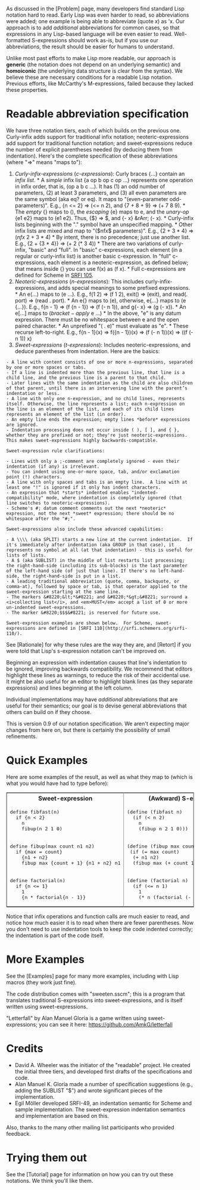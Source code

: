 As discussed in the [Problem] page, many developers find standard Lisp notation hard to read.  Early Lisp was even harder to read, so abbreviations were added; one example is being able to abbreviate (quote x) as 'x.  Our approach is to add *additional* abbreviations for common cases, so that expressions in any Lisp-based language will be even easier to read.  Well-formatted S-expressions should work as-is, but if you use our abbreviations, the result should be easier for humans to understand.

Unlike most past efforts to make Lisp more readable, our approach is **generic** (the notation does not depend on an underlying semantic) and **homoiconic** (the underlying data structure is clear from the syntax).  We believe these are necessary conditions for a readable Lisp notation.  Previous efforts, like McCarthy's M-expressions, failed because they lacked these properties.

Readable abbreviation specification
===================================

We have three notation tiers, each of which builds on the previous one. Curly-infix adds support for traditional infix notation; neoteric-expressions add support for traditional function notation; and sweet-expressions reduce the number of explicit parentheses needed (by deducing them from indentation).  Here's the complete specification of these abbreviations (where "&rArr;" means "maps to"):

1.   *Curly-infix-expressions* (*c-expressions*): Curly braces {...} contain an *infix list*.
    * A *simple* infix list {a op b op c op ...} represents one operation in infix order, that is, (op a b c ...).  It has (1) an odd number of parameters, (2) at least 3 parameters, and (3) all even parameters are the same symbol (aka eq? or eq).  It maps to "(even-parameter odd-parameters)".  E.g., {n <= 2} &rArr; (<= n 2), and {7 + 8 + 9} &rArr; (+ 7 8 9).
    * The *empty* {} maps to (), the *escaping* {e} maps to e, and the *unary-op* {e1 e2} maps to (e1 e2).  Thus, {$} &rArr; $, and {- x} &rArr; (- x).
    * Curly-infix lists beginning with the "." symbol have an unspecified mapping.
    * Other infix lists are mixed and map to "($nfx$ parameters)".  E.g., {2 + 3 * 4} &rArr; ($nfx$ 2 + 3 * 4)
    * By intent, there is no precedence; just use another list. E.g., {2 + {3 * 4}} &rArr; (+ 2 (* 3 4))
    * There are two variations of curly-infix, "basic" and "full".  In "basic" c-expressions, each element (in a regular or curly-infix list) is another basic c-expression.  In "full" c-expressions, each element is a neoteric-expression, as defined below; that means inside {} you can use f(x) as (f x).
    * Full c-expressions are defined for Scheme in [SRFI 105](http://srfi.schemers.org/srfi-105/).
2.   *Neoteric-expressions* (*n-expressions*): This includes curly-infix-expressions, and adds special meanings to some prefixed expressions.
    * An e(...) maps to (e ...).  E.g., f(1 2) &rArr; (f 1 2), exit() &rArr; (exit), and read(. port) &rArr; (read . port).
    * An e{} maps to (e), otherwise, e{...} maps to (e {...}). E.g., f{n - 1} &rArr; (f {n - 1}) &rArr; (f (- n 1)), and g{- x} &rArr; (g (- x)).
    * An e\[...] maps to ($bracket-apply$ e ...)
    * In the above, "e" is any datum expression. There must be no whitespace between e and the open paired character.
    * An unprefixed "( . e)" must evaluate as "e".
    * These recurse left-to-right.  E.g., f{n - 1}(x) &rArr; f({n - 1})(x) &rArr; (f (- n 1))(x) &rArr; ((f (- n 1)) x)
3.   *Sweet-expressions* (*t-expressions*): Includes neoteric-expressions, and deduce parentheses from indentation. Here are the basics:

    - A line with content consists of one or more n-expressions, separated by one or more spaces or tabs.
    - If a line is indented more than the previous line, that line is a child line, and the previous line is a parent to that child.
    - Later lines with the same indentation as the child are also children of that parent, until there is an intervening line with the parent’s indentation or less.
    - A line with only one n-expression, and no child lines, represents itself. Otherwise, the line represents a list; each n-expression on the line is an element of the list, and each of its child lines represents an element of the list (in order).
    - An empty line ends the expression; empty lines *before* expressions are ignored.
    - Indentation processing does not occur inside ( ), [ ], and { }, whether they are prefixed or not; they're just neoteric-expressions.  This makes sweet-expressions highly backwards-compatible.

    Sweet-expression rule clarifications:

    - Lines with only a ;-comment are completely ignored - even their indentation (if any) is irrelevant.
    - You can indent using one-or-more space, tab, and/or exclamation point (!) characters.
    - A line with only spaces and tabs is an empty line.  A line with at least one "!" is ignored if it only has indent characters.
    - An expression that *starts* indented enables "indented-compatibility" mode, where indentation is completely ignored (that line switches to neoteric-expressions).
    - Scheme's #; datum comment comments out the next *neoteric* expression, not the next *sweet* expression; there should be no whitespace after the "#;".

    Sweet-expressions also include these advanced capabilities:

    - A \\\\ (aka SPLIT) starts a new line at the current indentation.  If it's immediately after indentation (aka GROUP in that case), it represents no symbol at all (at that indentation) - this is useful for lists of lists.
    - A $ (aka SUBLIST) in the middle of list restarts list processing; the right-hand-side (including its sub-blocks) is the last parameter of the left-hand side (of just that line). If there's no left-hand-side, the right-hand-side is put in a list.
    - A leading traditional abbreviation (quote, comma, backquote, or comma-at), followed by space or tab, is that operator applied to the sweet-expression starting at the same line.
    - The markers &#8220;&lt;*&#8221; and &#8220;*&gt;&#8221; surround a <i>collecting list</i>, and <em>MUST</em> accept a list of 0 or more un-indented sweet-expressions.
    - The marker &#8220;$$$&#8221; is reserved for future use.

    Sweet-expression examples are shown below.  For Scheme, sweet-expressions are defined in [SRFI 110](http://srfi.schemers.org/srfi-110/).

See [Rationale] for why these rules are the way they are, and [Retort] if you were told that Lisp's s-expression notation can't be improved on.

Beginning an expression with indentation causes that line's indentation to be ignored, improving backwards compatibility.  We recommend that editors highlight these lines as warnings, to reduce the risk of their accidental use.  It might be also useful for an editor to highlight blank lines (as they separate expressions) and lines beginning at the left column.

Individual implementations may have *additional* abbreviations that are useful for their semantics; our goal is to devise general abbreviations that others can build on if they choose.

This is version 0.9 of our notation specification.  We aren't expecting major changes from here on, but there is certainly the possibility of small refinements.


Quick Examples
==============

Here are some examples of the result, as well as what they map to (which is what you would have had to type before):

<table cellpadding="4" border="1" rules="cols">
<tr>
<th align="center">Sweet-expression</th>
<th align="center">(Awkward) S-expression</th>
</tr>
<tr>

<td align="left" valign="top">
<pre>
define fibfast(n)
  if {n &lt; 2}
    n
    fibup(n 2 1 0)
</pre>
</td>
<td align="left" valign="top">
<pre>
(define (fibfast n)
  (if (&lt; n 2)
    n
    (fibup n 2 1 0)))
</pre>
</td>
</tr>

<tr>
<td align="left" valign="top">
<pre>
define fibup(max count n1 n2)
  if {max = count}
    {n1 + n2}
    fibup max {count + 1} {n1 + n2} n1
</pre>
</td>
<td align="left" valign="top">
<pre>
(define (fibup max count n1 n2)
 (if (= max count)
  (+ n1 n2)
  (fibup max (+ count 1) (+ n1 n2) n1)))
</pre>
</td>
</tr>

<tr>
<td align="left" valign="top">
<pre>
define factorial(n)
  if {n &lt;= 1}
    1
    {n * factorial{n - 1}}
</pre>
</td>
<td align="left" valign="top">
<pre>
(define (factorial n)
  (if (&lt;= n 1)
    1
    (* n (factorial (- n 1)))))
</pre>
</td>
</tr>
</table>

Notice that infix operations and function calls are much easier to read, and notice how much easier it is to read when there are fewer parentheses.  Now you don't need to use indentation tools to keep the code indented correctly; the indentation is part of the code itself.

More Examples
==============

See the [Examples] page for many more examples, including with Lisp macros (they work just fine).

The code distribution comes with "sweeten.sscm"; this is a program that translates traditional S-expressions into sweet-expressions, and is itself written using sweet-expressions.

"Letterfall" by Alan Manuel Gloria is a game written using sweet-expressions; you can see it here: https://github.com/AmkG/letterfall


Credits
=======

*   David A. Wheeler was the initiator of the "readable" project.  He created the initial three tiers, and developed first drafts of the specifications and code.
*   Alan Manuel K. Gloria made a number of specification suggestions (e.g., adding the SUBLIST "$") and wrote significant pieces of the implementation.
*   Egil Möller developed SRFI-49, an indentation semantic for Scheme and sample implementation. The sweet-expression indentation semantics and implementation are based on this.

Also, thanks to the many other mailing list participants who provided feedback.


Trying them out
=============

See the [Tutorial] page for information on how you can try out these notations.  We think you'll like them.
